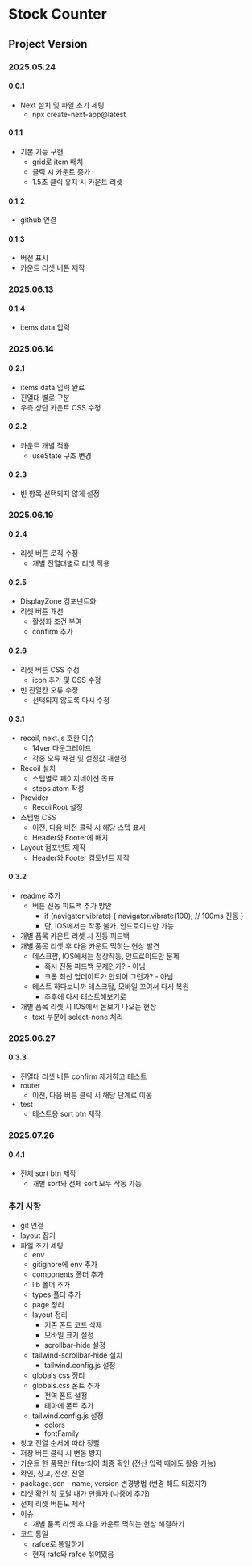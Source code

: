 # Stock Counter

## Project Version

### 2025.05.24

#### 0.0.1

- Next 설치 및 파일 초기 세팅
  - npx create-next-app@latest

#### 0.1.1

- 기본 기능 구현
  - grid로 item 배치
  - 클릭 시 카운트 증가
  - 1.5초 클릭 유지 시 카운트 리셋

#### 0.1.2

- github 연결

#### 0.1.3

- 버전 표시
- 카운트 리셋 버튼 제작

### 2025.06.13

#### 0.1.4

- items data 입력

### 2025.06.14

#### 0.2.1

- items data 입력 완료
- 진열대 별로 구분
- 우측 상단 카운트 CSS 수정

#### 0.2.2

- 카운트 개별 적용
  - useState 구조 변경

#### 0.2.3

- 빈 항목 선택되지 않게 설정

### 2025.06.19

#### 0.2.4

- 리셋 버튼 로직 수정
  - 개별 진열대별로 리셋 적용

#### 0.2.5

- DisplayZone 컴포넌트화
- 리셋 버튼 개선
  - 활성화 조건 부여
  - confirm 추가

#### 0.2.6

- 리셋 버튼 CSS 수정
  - icon 추가 및 CSS 수정
- 빈 진열칸 오류 수정
  - 선택되지 않도록 다시 수정

#### 0.3.1

- recoil, next.js 호환 이슈
  - 14ver 다운그레이드
  - 각종 오류 해결 및 설정값 재설정
- Recoil 설치
  - 스텝별로 페이지네이션 목표
  - steps atom 작성
- Provider
  - RecoilRoot 설정
- 스텝별 CSS
  - 이전, 다음 버전 클릭 시 해당 스텝 표시
  - Header와 Footer에 배치
- Layout 컴포넌트 제작
  - Header와 Footer 컴토넌트 제작

#### 0.3.2

- readme 추가
  - 버튼 진동 피드백 추가 방안
    - if (navigator.vibrate) {
      navigator.vibrate(100); // 100ms 진동
      }
    - 단, IOS에서는 작동 불가. 안드로이드만 가능
- 개별 품목 카운트 리셋 시 진동 피드백
- 개별 품목 리셋 후 다음 카운트 먹히는 현상 발견
  - 데스크팝, IOS에서는 정상작동, 안드로이드만 문제
    - 혹시 진동 피드백 문제인가? - 아님
    - 크롬 최신 업데이트가 안되어 그런가? - 아님
  - 테스트 하다보니까 테스크탑, 모바일 꼬여서 다시 복원
    - 추후에 다시 테스트해보기로
- 개별 품목 리셋 시 IOS에서 돋보기 나오는 현상
  - text 부분에 select-none 처리

### 2025.06.27

#### 0.3.3

- 진열대 리셋 버튼 confirm 제거하고 테스트
- router
  - 이전, 다음 버튼 클릭 시 해당 단계로 이동
- test
  - 테스트용 sort btn 제작

### 2025.07.26

#### 0.4.1

- 전체 sort btn 제작
  - 개별 sort와 전체 sort 모두 작동 가능

### 추가 사항

- git 연결
- layout 잡기
- 파일 초기 세팅
  - env
  - gitignore에 env 추가
  - components 폴더 추가
  - lib 폴더 추가
  - types 폴더 추가
  - page 정리
  - layout 정리
    - 기존 폰트 코드 삭제
    - 모바일 크기 설정
    - scrollbar-hide 설정
  - tailwind-scrollbar-hide 설치
    - tailwind.config.js 설정
  - globals css 정리
  - globals.css 폰트 추가
    - 전역 폰트 설정
    - 테마에 폰트 추가
  - tailwind.config.js 설정
    - colors
    - fontFamily
- 창고 진열 순서에 따라 정렬
- 저장 버튼 클릭 시 변동 방지
- 카운트 한 품목만 filter되어 최종 확인 (전산 입력 때에도 활용 가능)
- 확인, 창고, 전산, 진열
- package.json - name, version 변경방법 (변경 해도 되겠지?)
- 리셋 확인 창 모달 내가 만들자.(나중에 추가)
- 전체 리셋 버튼도 제작
- 이슈
  - 개별 품목 리셋 후 다음 카운트 먹히는 현상 해결하기
- 코드 통일
  - rafce로 통일하기
  - 현재 rafc와 rafce 섞여있음
